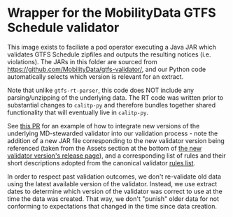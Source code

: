 # Wrapper for the MobilityData GTFS Schedule validator

This image exists to faciliate a pod operator executing a Java JAR which validates
GTFS Schedule zipfiles and outputs the resulting notices (i.e. violations). The
JARs in this folder are sourced from https://github.com/MobilityData/gtfs-validator/,
and our Python code automatically selects which version is relevant for an extract.

Note that unlike `gtfs-rt-parser`, this code does NOT include any parsing/unzipping
of the underlying data. The RT code was written prior to substantial changes to
`calitp-py` and therefore bundles together shared functionality that will eventually
live in `calitp-py`.

See [this PR](https://github.com/cal-itp/data-infra/pull/3238) for an example of how to
integrate new versions of the underlying MD-stewarded validator into our validation
process - note the addition of a new JAR file corresponding to the new validator version
being referenced (taken from the Assets section at the bottom of [the new validator version's release page](https://github.com/MobilityData/gtfs-validator/releases/tag/v4.2.0)),
and a corresponding list of rules and their short descriptions adopted from the canonical
validator [rules list](https://gtfs-validator.mobilitydata.org/rules.html).

In order to respect past validation outcomes, we don't re-validate old data using the latest
available version of the validator. Instead, we use extract dates to determine which
version of the validator was correct to use at the time the data was created. That way,
we don't "punish" older data for not conforming to expectations that changed in the time
since data creation.

